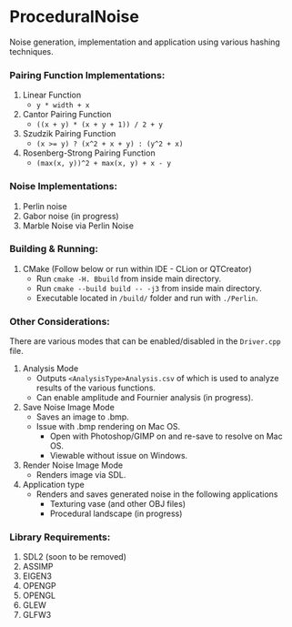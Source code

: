 # ProceduralNoise

Noise generation, implementation and application using various hashing techniques.

### Pairing Function Implementations:

  1. Linear Function 
      - `y * width + x`
  2. Cantor Pairing Function
      - `((x + y) * (x + y + 1)) / 2 + y`
  3. Szudzik Pairing Function 
      - `(x >= y) ? (x^2 + x + y) : (y^2 + x)`
  4. Rosenberg-Strong Pairing Function 
      - `(max(x, y))^2 + max(x, y) + x - y`

### Noise Implementations:

  1. Perlin noise
  2. Gabor noise (in progress)
  3. Marble Noise via Perlin Noise 

### Building & Running:

  1. CMake (Follow below or run within IDE - CLion or QTCreator)
      - Run  `cmake -H. Bbuild` from inside main directory.
      - Run  `cmake --build build -- -j3` from inside main directory.
      - Executable located in `/build/` folder and run with `./Perlin`.

### Other Considerations:

There are various modes that can be enabled/disabled in the `Driver.cpp` file. 

  1. Analysis Mode 
      - Outputs `<AnalysisType>Analysis.csv` of which is used to analyze results of the various functions.
      - Can enable amplitude and Fournier analysis (in progress).
  2. Save Noise Image Mode
      - Saves an image to .bmp.
      - Issue with .bmp rendering on Mac OS. 
          - Open with Photoshop/GIMP on and re-save to resolve on Mac OS. 
          - Viewable without issue on Windows.
  3. Render Noise Image Mode
      - Renders image via SDL.
  4. Application type
      - Renders and saves generated noise in the following applications
          - Texturing vase (and other OBJ files)
          - Procedural landscape (in progress)
          
### Library Requirements:
  1. SDL2 (soon to be removed)
  2. ASSIMP
  3. EIGEN3
  4. OPENGP
  5. OPENGL
  6. GLEW
  7. GLFW3 
